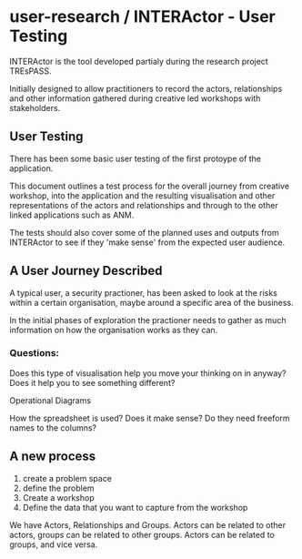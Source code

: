 # user-research / INTERActor - User Testing

INTERActor is the tool developed partialy during the research project TREsPASS.

Initially designed to allow practitioners to record the actors, relationships and other information gathered during creative led workshops with stakeholders.

## User Testing

There has been some basic user testing of the first protoype of the application. 

This document outlines a test process for the overall journey from creative workshop, into the application and the resulting visualisation and other representations of the actors and relationships and through to the other linked applications such as ANM.

The tests should also cover some of the planned uses and outputs from INTERActor to see if they 'make sense' from the expected user audience.

## A User Journey Described

A typical user, a security practioner, has been asked to look at the risks within a certain organisation, maybe around a specific area of the business. 

In the initial phases of exploration the practioner needs to gather as much information on how the organisation works as they can. 

### Questions:

Does this type of visualisation help you move your thinking on in anyway?
Does it help you to see something different?

Operational Diagrams

How the spreadsheet is used?
Does it make sense?
Do they need freeform names to the columns?

## A new process
1. create a problem space
2. define the problem
3. Create a workshop
4. Define the data that you want to capture from the workshop

We have Actors, Relationships and Groups. Actors can be related to other actors, groups can be related to other groups. Actors can be related to groups, and vice versa.


